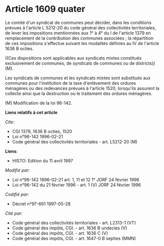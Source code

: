 # Article 1609 quater

Le comité d'un syndicat de communes peut décider, dans les conditions prévues à l'article L 5212-20 du code général des
collectivités territoriales, de lever les impositions mentionnées aux 1° à 4°  du I de l'article 1379 en remplacement de la
contribution des communes associées ; la répartition de ces impositions s'effectue suivant les modalités définies au IV de
l'article 1636 B octies.

((Ces dispositions sont applicables aux syndicats mixtes constitués exclusivement de communes, de syndicats de communes ou de
districts)) (M).

Les syndicats de communes et les syndicats mixtes sont substitués aux communes pour l'institution de la taxe d'enlèvement des
ordures ménagères ou des redevances prévues à l'article 1520, lorsqu'ils assurent la collecte ainsi que la destruction ou le
traitement des ordures ménagères.

(M) Modification de la loi 96-142.

**Liens relatifs à cet article**

_Cite_:

  - CGI 1379, 1636 B octies, 1520
  - Loi n°96-142 1996-02-21
  - Code général des collectivités territoriales - art. L5212-20 (M)

**Liens**:

  - HISTO: Edition du 11 avril 1997

_Modifié par_:

  - Loi n°96-142 1996-02-21 art. 1, 11 et 12 1° JORF 24 février 1996
  - Loi n°96-142 du 21 février 1996 - art. 1 (V) JORF 24 février 1996

_Codifié par_:

  - Décret n°97-661 1997-05-28

_Cité par_:

  - Code général des collectivités territoriales - art. L2313-1 (VT)
  - Code général des impôts, CGI. - art. 1636 B undecies (V)
  - Code général des impôts, CGI. - art. 1636 C (V)
  - Code général des impôts, CGI. - art. 1647-0 B septies (MMN)
